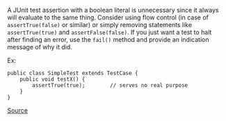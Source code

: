 A JUnit test assertion with a boolean literal is unnecessary since it always will evaluate to the same thing. Consider using flow control (in case of `assertTrue(false)` or similar) or simply removing statements like `assertTrue(true)` and `assertFalse(false)`. If you just want a test to halt after finding an error, use the `fail()` method and provide an indication message of why it did.

Ex:

```
public class SimpleTest extends TestCase {
	public void testX() {
		assertTrue(true);		 // serves no real purpose
	}
}
```

[Source](https://pmd.github.io/pmd-5.3.3/pmd-java/rules/java/junit.html#UnnecessaryBooleanAssertion)
